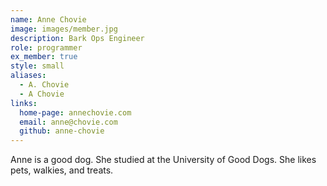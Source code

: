 ```yaml
---
name: Anne Chovie
image: images/member.jpg
description: Bark Ops Engineer
role: programmer
ex_member: true
style: small
aliases:
  - A. Chovie
  - A Chovie
links:
  home-page: annechovie.com
  email: anne@chovie.com
  github: anne-chovie
---
```


Anne is a good dog.
She studied at the University of Good Dogs.
She likes pets, walkies, and treats.
